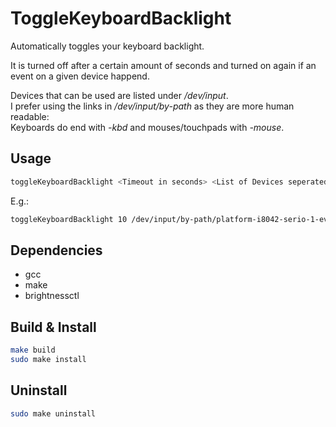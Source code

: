 # ToggleKeyboardBacklight

Automatically toggles your keyboard backlight.

It is turned off after a certain amount of seconds and turned on again if an event on a given device happend.

Devices that can be used are listed under */dev/input*.
<br> I prefer using the links in */dev/input/by-path* as they are more human readable:
<br> Keyboards do end with *-kbd* and mouses/touchpads with *-mouse*.

## Usage

``` Bash
toggleKeyboardBacklight <Timeout in seconds> <List of Devices seperated by white spaces> 
```

E.g.:

``` Bash
toggleKeyboardBacklight 10 /dev/input/by-path/platform-i8042-serio-1-event-mouse /dev/input/by-path/platform-i8042-serio-0-event-kbd
```

## Dependencies
- gcc
- make
- brightnessctl

## Build & Install

```Bash
make build
sudo make install
```

## Uninstall
```Bash
sudo make uninstall
```
